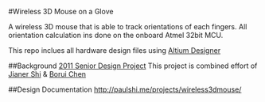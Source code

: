 #Wireless 3D Mouse on a Glove

A wireless 3D mouse that is able to track orientations of each fingers. All orientation calculation ins done on the onboard Atmel 32bit MCU. 

This repo inclues all hardware design files using [Altium Designer](www.altium.com/en/products/altium-designer)

##Background
[2011 Senior Design Project](http://courses.engr.illinois.edu/ece445/?f=Projects&sem=fall2011&proj=17#a17)
This project is combined effort of [Jianer Shi](https://github.com/paulshi) & [Borui Chen](https://github.com/boruichen)

##Design Documentation
http://paulshi.me/projects/wireless3dmouse/